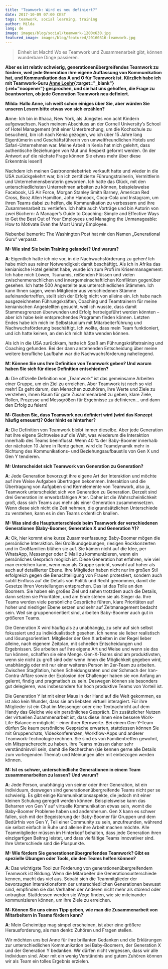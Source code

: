 ```yaml
---
title: "Teamwork: Wird es neu definiert?"
date: 2017-10-09 07:00 CEST
tags: teamwork, social learning, training
author: Milda
lang: de
image: images/blog/social/teamwork-1200x630.jpg
featured_image: images/blog/featured/20160316-teamwork.jpg
---
```


> Einheit ist Macht! Wo es Teamwork und Zusammenarbeit gibt, können wunderbare Dinge passieren.

**Aber es ist relativ schwierig, generationenübergreifendes Teamwork zu fördern, weil jede Generation ihre eigene Auffassung von Kommunikation hat, und Kommunikation das A und O für Teamwork ist. Kürzlich habe ich mit Teamwork-Guru [Anne Loehr](http://www.anneloehr.com){:target="_blank"}{:rel="noopener"} gesprochen, und sie hat uns geholfen, die Frage zu beantworten, ob jede Generation Teamwork neu definiert.**


**Milda: Hallo Anne, ich weiß schon einiges über Sie, aber würden Sie unseren Lesern bitte etwas von sich erzählen?**

**A**nne: Ich bin in Ithaca, New York, als Jüngstes von acht Kindern aufgewachsen. Nach meinem Abschluss an der Cornell University’s School of Hotel Management (mit einer Unterbrechung, um die Kochschule zu besuchen), bin ich nach Kenia gezogen, wo ich über 15 Jahre lang Eigentümerin und Geschäftsführerin von umweltfreundlichen Hotels und Safari-Unternehmen war. Meine Arbeit in Kenia hat mich gelehrt, dass authentische Beziehungen von Mut und Respekt geformt werden. (In der Antwort auf die nächste Frage können Sie etwas mehr über diese Erkenntnis lesen!)

Nachdem ich meinen Gastronomiebetrieb verkauft hatte und wieder in die USA zurückgekehrt war, bin ich zertifizierte Führungstrainerin, Vermittlerin und Unternehmensberaterin geworden. Ich hatte das Glück, mit den unterschiedlichsten Unternehmen arbeiten zu können, beispielsweise Facebook, US Air Force, Morgan Stanley Smith Barney, American Red Cross, Booz Allen Hamilton, John Hancock, Coca-Cola und Instagram, um ihren Teams dabei zu helfen, die Kommunikation zu verbessern und ihre Zusammenarbeit zu vertiefen. Ich halte auch Vorträge und bin Autorin von zwei Büchern: A Manager’s Guide to Coaching: Simple and Effective Ways to Get the Best Out of Your Employees und Managing the Unmanageable: How to Motivate Even the Most Unruly Employee.

Nebenbei bemerkt: The Washington Post hat mir den Namen „Generational Guru“ verpasst.

**M: Wie sind Sie beim Training gelandet? Und warum?**

**A**: Eigentlich hatte ich nie vor, in die Nachwuchsförderung zu gehen! Ich habe mich aus reiner Notwendigkeit damit beschäftigt. Als ich in Afrika das kenianische Hotel geleitet habe, wurde ich zum Profi im Krisenmanagement: Ich habe mich Löwen, Tsunamis, reißenden Flüssen und vielen zwischenmenschlichen und innergemeinschaftlichen Konflikten gegenüber gesehen. Ich hatte 500 Angestellte aus unterschiedlichen Stämmen. Ich kann Ihnen sagen, wenn Mitglieder aus verschiedenen Stämme aufeinandertreffen, stellt sich der Erfolg nicht von alleine ein. Ich habe nach ausgezeichneten Führungskräften, Coaching und Teamtrainern für meine kenianischen Angestellten gesucht, weil ich wusste, dass damit Stammesgrenzen überwunden und Erfolg herbeigeführt werden könnten – aber ich habe kein entsprechendes Programm finden können. Letzten Endes habe ich mich im Selbststudium mit Mitarbeiterführung und Nachwuchsförderung beschäftigt. Ich wollte, dass mein Team funktioniert, und ich hatte keinen, an den ich mich hätte wenden können.

Als ich in die USA zurückkam, hatte ich Spaß am Führungskräftetraining und Coaching gefunden. Bei der dann anstehenden Entscheidung über meine weitere berufliche Laufbahn war die Nachwuchsförderung naheliegend.

**M: Können Sie uns Ihre Definition von Teamwork geben? Und warum haben Sie sich für diese Definition entschieden?**

**A**: Die offizielle Definition von „Teamwork“ ist das gemeinsame Arbeiten einer Gruppe, um ein Ziel zu erreichen. Aber Teamwork ist noch so viel mehr! Es geht darum, den Menschen zuzuhören, ihre Werte und Ziele zu verstehen, ihnen Raum für gute Zusammenarbeit zu geben, klare Ziele, Rollen, Prozesse und Messgrößen für Ergebnisse zu definieren… und dann den Erfolg zu feiern!

**M: Glauben Sie, dass Teamwork neu definiert wird (wird das Konzept häufig erneuert)? Oder hinkt es hinterher?**

**A**: Die Definition von Teamwork bleibt immer dieselbe. Aber jede Generation hat ihre eigene Sichtweise auf die Welt, was wiederum die Interaktion innerhalb des Teams beeinflusst. Wenn 40 % der Baby-Boomer innerhalb der nächsten 10 Jahre in Rente gehen, wird die Teamdynamik mehr in Richtung des Kommunikations- und Beziehungsaufbaustils von Gen X und Gen Y tendieren.

**M: Unterscheidet sich Teamwork von Generation zu Generation?**

**A**: Jede Generation bevorzugt ihre eigene Art der Interaktion und möchte auf ihre Weise Aufgaben übertragen bekommen.
Interaktion und die Übertragung von Aufgaben sind Kernelemente von Teamwork, also ja, Teamwork unterscheidet sich von Generation zu Generation.
Derzeit sind drei Generation im erwerbsfähigen Alter. Daher ist die Wahrscheinlichkeit groß, dass sich Teams aus mehr als einer Generation zusammensetzen. Wenn diese sich nicht die Zeit nehmen, die grundsätzlichen Unterschiede zu verstehen, kann es in den Teams ordentlich knallen.

**M: Was sind die Hauptunterschiede beim Teamwork der verschiedenen Generationen (Baby-Boomer, Generation X und Generation Y)?**

**A**: Ok, hier kommt eine kurze Zusammenfassung:
Baby-Boomer mögen die persönliche Interaktion. Bei Großkundgebungen, riesigen Rockkonzerten und in Großfamilien blühen sie auf. Sie kämen nicht auf die Idee, per WhatsApp, Messenger oder E-Mail zu kommunizieren, wenn ein persönliches Gespräch möglich ist. Diese Generation hat erfahren, wie viel man erreichen kann, wenn man als Gruppe spricht, sowohl auf hoher als auch auf detaillierter Ebene. Ihre Mitglieder haben nicht nur im großen Stil erfolgreich gegen die Benachteiligung von Frauen protestiert, sondern auch subtil Einfluss auf die Details von Politik und Recht genommen, damit die Gesetze ihren Vorstellungen entsprachen. Das ist das Tolle an den Boomern. Sie haben ein großes Ziel und sehen trotzdem auch die Details, dann setzen sie Prioritäten, und am Ende stehen sie als Sieger da. Ihre Teams werden viele persönliche Gespräche führen, klare Prioritäten auf hoher und niedriger Ebene setzen und sehr auf Zeitmanagement bedacht sein. Weil sie gruppenorientiert sind, arbeiten Baby-Boomer auch gut in größeren Teams.

Die Generation X wird häufig als zu unabhängig, zu sehr auf sich selbst fokussiert und zu individualistisch gesehen. Ich nenne sie lieber realistisch und lösungsorientiert. Mitglieder der Gen X arbeiten in der Regel lieber alleine, nach eigenem Zeitplan, mit schnellen Entscheidungen und Ergebnissen. Sie arbeiten auf ihre eigene Art und Weise und wenn sie das tun können, schaffen sie eine Menge. Gen-X-Teams sind am produktivsten, wenn sie nicht zu groß sind oder wenn ihnen die Möglichkeit gegeben wird, unabhängig oder mit nur einer weiteren Person im 2er-Team zu arbeiten. Zwischen Stagflation, hohen Scheidungsraten und der Schmach der Iran-Contra-Affäre sowie der Explosion der Challenger haben sie von Anfang an gelernt, findig und pragmatisch zu sein. Deswegen können sie besonders gut delegieren, was insbesondere für hoch produktive Teams von Vorteil ist.

Die Generation Y ist mit einer Maus in der Hand auf die Welt gekommen, es ist also kein Wunder, dass sie am liebsten virtuell interagiert. Für ihre Mitglieder ist ein Chat im Messenger oder eine Textnachricht auf dem Handy das Gleiche wie ein persönliches Gespräch. Ein zusätzlicher Nutzen der virtuellen Zusammenarbeit ist, dass diese ihnen eine bessere Work-Life-Balance ermöglicht – einer ihrer Kernwerte. Bei einem Gen-Y-Team dürfen Sie kaum persönliche Gespräche erwarten, stattdessen können Sie mit Gruppenchats, Videokonferenzen, Workflow-Apps und anderer Teamwork-Technologie rechnen. Sie sind es von Familientreffen gewohnt, ein Mitspracherecht zu haben. Ihre Teams müssen daher sehr verständnisvoll sein, damit die Recherchen (sie kennen gerne alle Details zum vorliegenden Thema!) und Meinungen aller mit einbezogen werden können.

**M: Ist es schwer, unterschiedliche Generationen in einem Team zusammenarbeiten zu lassen? Und warum?**

**A**: Jede Person, unabhängig von seiner oder ihrer Generation, ist ein Individuum, deswegen sind generationenübergreifende Teams nicht per se schwierig. Es gibt einige Kommunikationsaspekte, die jedoch mit einer kleinen Schulung geregelt werden können. Beispielsweise kann das Beharren von Gen Y auf virtuelle Kommunikation etwas sein, womit die Baby-Boomer Probleme haben und andersherum. Gen X kann es schwer fallen, sich mit der Begeisterung der Baby-Boomer für Gruppen und dem Bedürfnis von Gen Y, Teil einer Community zu sein, anzufreunden, während sie selbst einfach in Ruhe und alleine ihre Arbeit machen möchte. Alle Teammitglieder müssen im Hinterkopf behalten, dass jede Generation ihren einzigartigen Beitrag leistet, und dass vielfältige Teams innovativer sind. Ihre Unterschiede sind die Pluspunkte.

**M: Wie fördern Sie generationenübergreifendes Teamwork? Gibt es spezielle Übungen oder Tools, die den Teams helfen können?**

**A**: Das wichtigste Tool zur Förderung von generationenübergreifendem Teamwork ist Bildung. Wenn die Mitarbeiter die Generationsunterschiede kennen, macht das viel aus. Sobald sich die Teammitglieder der bevorzugten Interaktionsform der unterschiedlichen Generationen bewusst sind, empfinden sie das Verhalten der Anderen nicht mehr als störend oder untragbar. Stattdessen werden sie Wege finden, wie sie miteinander kommunizieren können, um ihre Ziele zu erreichen.

**M: Können Sie uns einen Tipp geben, wie man die Zusammenarbeit von Mitarbeitern in Teams fördern kann?**

**A**: Mein Geheimtipp mag simpel erscheinen, ist aber eine größere Herausforderung, als man denkt: Zuhören und Fragen stellen.

Wir möchten uns bei Anne für ihre brillanten Gedanken und die Erklärungen zur unterschiedlichen Kommunikation bei Baby-Boomern, der Generation X und der Generation Y bedanken. Wir dürfen nicht vergessen, dass wir alle Individuen sind. Aber mit ein wenig Verständnis und gutem Zuhören können wir als Team ein tolles Ergebnis erzielen.
